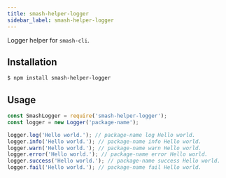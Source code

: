 ```yaml
---
title: smash-helper-logger
sidebar_label: smash-helper-logger
---
```


Logger helper for `smash-cli`.

## Installation

```bash
$ npm install smash-helper-logger
```

## Usage

```javascript
const SmashLogger = require('smash-helper-logger');
const logger = new Logger('package-name');

logger.log('Hello world.'); // package-name log Hello world.
logger.info('Hello world.'); // package-name info Hello world.
logger.warn('Hello world.'); // package-name warn Hello world.
logger.error('Hello world.'); // package-name error Hello world.
logger.success('Hello world.'); // package-name success Hello world.
logger.fail('Hello world.'); // package-name fail Hello world.
```
